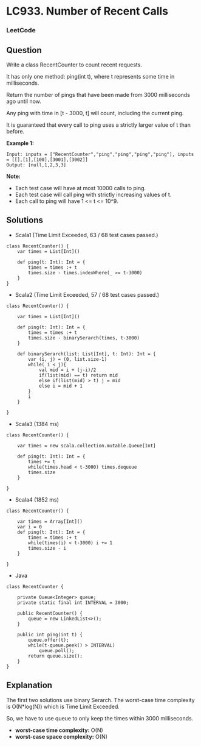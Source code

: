 # LC933. Number of Recent Calls

### LeetCode

## Question

Write a class RecentCounter to count recent requests.

It has only one method: ping(int t), where t represents some time in milliseconds.

Return the number of pings that have been made from 3000 milliseconds ago until now.

Any ping with time in [t - 3000, t] will count, including the current ping.

It is guaranteed that every call to ping uses a strictly larger value of t than before.

**Example 1:**
```
Input: inputs = ["RecentCounter","ping","ping","ping","ping"], inputs = [[],[1],[100],[3001],[3002]]
Output: [null,1,2,3,3]
```

**Note:**

* Each test case will have at most 10000 calls to ping.
* Each test case will call ping with strictly increasing values of t.
* Each call to ping will have 1 <= t <= 10^9.

## Solutions

* Scala1 (Time Limit Exceeded, 63 / 68 test cases passed.)
```
class RecentCounter() {
    var times = List[Int]()
    
    def ping(t: Int): Int = {
        times = times :+ t
        times.size - times.indexWhere(_ >= t-3000)
    }
}
```

* Scala2 (Time Limit Exceeded, 57 / 68 test cases passed.)
```
class RecentCounter() {

    var times = List[Int]()
    
    def ping(t: Int): Int = {
        times = times :+ t
        times.size - binarySerarch(times, t-3000)
    }
    
    def binarySerarch(list: List[Int], t: Int): Int = {
        var (i, j) = (0, list.size-1)
        while( i < j){
            val mid = i + (j-i)/2
            if(list(mid) == t) return mid
            else if(list(mid) > t) j = mid
            else i = mid + 1
        }
        i
    }

}
```

* Scala3 (1384 ms)
```
class RecentCounter() {

    var times = new scala.collection.mutable.Queue[Int]
    
    def ping(t: Int): Int = {
        times += t
        while(times.head < t-3000) times.dequeue
        times.size
    }

}
```

* Scala4 (1852 ms)
```
class RecentCounter() {

    var times = Array[Int]()
    var i = 0
    def ping(t: Int): Int = {
        times = times :+ t
        while(times(i) < t-3000) i += 1
        times.size - i
    }

}
```

* Java
```
class RecentCounter {

    private Queue<Integer> queue;
    private static final int INTERVAL = 3000;
    
    public RecentCounter() {
        queue = new LinkedList<>();
    }
    
    public int ping(int t) {
        queue.offer(t);
        while(t-queue.peek() > INTERVAL)
            queue.poll();
        return queue.size();
    }
}
```

## Explanation

The first two solutions use binary Serarch. The worst-case time complexity is O(N*log(N)) which is Time Limit Exceeded.

So, we have to use queue to only keep the times within 3000 milliseconds.

* **worst-case time complexity:** O(N)
* **worst-case space complexity:** O(N)
